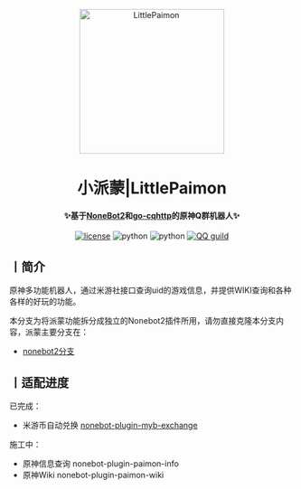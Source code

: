 <p align="center" >
  <a href="https://github.com/CMHopeSunshine/LittlePaimon/tree/nonebot2"><img src="http://static.cherishmoon.fun/LittlePaimon/readme/logo.png" width="256" height="256" alt="LittlePaimon"></a>
</p>
<h1 align="center">小派蒙|LittlePaimon</h1>
<h4 align="center">✨基于<a href="https://github.com/nonebot/nonebot2" target="_blank">NoneBot2</a>和<a href="https://github.com/Mrs4s/go-cqhttp" target="_blank">go-cqhttp</a>的原神Q群机器人✨</h4>

<p align="center">
    <a href="https://cdn.jsdelivr.net/gh/CMHopeSunshine/LittlePaimon@master/LICENSE"><img src="https://img.shields.io/github/license/CMHopeSunshine/LittlePaimon" alt="license"></a>
    <img src="https://img.shields.io/badge/Python-3.8+-yellow" alt="python">
    <img src="https://img.shields.io/badge/Nonebot-2.0.0b4-green" alt="python">
    <a href="https://qun.qq.com/qqweb/qunpro/share?_wv=3&_wwv=128&inviteCode=MmWrI&from=246610&biz=ka"><img src="https://img.shields.io/badge/QQ频道交流-尘世闲游-blue?style=flat-square" alt="QQ guild"></a>
</p>

## 丨简介

原神多功能机器人，通过米游社接口查询uid的游戏信息，并提供WIKI查询和各种各样的好玩的功能。

本分支为将派蒙功能拆分成独立的Nonebot2插件所用，请勿直接克隆本分支内容，派蒙主要分支在：

+ [nonebot2分支](https://github.com/CMHopeSunshine/LittlePaimon/tree/nonebot2)

## 丨适配进度

已完成：

- 米游币自动兑换 [nonebot-plugin-myb-exchange](https://github.com/CMHopeSunshine/LittlePaimon/tree/Bot/src/plugins/nonebot_plugin_myb_exchange)

施工中：

- 原神信息查询 nonebot-plugin-paimon-info
- 原神Wiki nonebot-plugin-paimon-wiki
